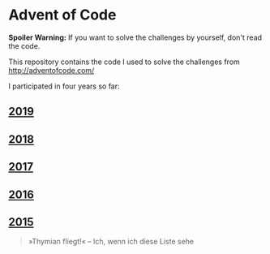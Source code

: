 Advent of Code
==============

**Spoiler Warning:** If you want to solve the challenges by yourself, don't read the code.

This repository contains the code I used to solve the challenges from http://adventofcode.com/

I participated in four years so far:

[2019](2019)
------------

[2018](2018)
------------

[2017](2017)
------------

[2016](2016)
------------

[2015](2015)
------------


> »Thymian fliegt!« – Ich, wenn ich diese Liste sehe
